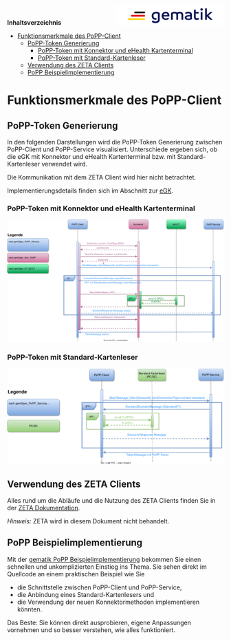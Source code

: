 <img align="right" width="250" src="../images/Gematik_Logo_Flag_With_Background.png"/><br/>

**Inhaltsverzeichnis**

<!-- TOC -->
* [Funktionsmerkmale des PoPP-Client](#funktionsmerkmale-des-popp-client)
  * [PoPP-Token Generierung](#popp-token-generierung)
    * [PoPP-Token mit Konnektor und eHealth Kartenterminal](#popp-token-mit-konnektor-und-ehealth-kartenterminal)
    * [PoPP-Token mit Standard-Kartenleser](#popp-token-mit-standard-kartenleser)
  * [Verwendung des ZETA Clients](#verwendung-des-zeta-clients)
  * [PoPP Beispielimplementierung](#popp-beispielimplementierung)
<!-- TOC -->

# Funktionsmerkmale des PoPP-Client

## PoPP-Token Generierung

In den folgenden Darstellungen wird die PoPP-Token Generierung zwischen PoPP-Client und PoPP-Service visualisiert. Unterschiede ergeben sich, ob die eGK mit Konnektor und eHealth Kartenterminal bzw. mit Standard-Kartenleser verwendet wird. 

Die Kommunikation mit dem ZETA Client wird hier nicht betrachtet.

Implementierungsdetails finden sich im Abschnitt zur [eGK](../docs/eGK/00_uebersicht.md).

### PoPP-Token mit Konnektor und eHealth Kartenterminal

![PoPP Token erzeugen mit KON und eH-KT](../src/drawio/Ablauf_PoPP_Token_mit_KON.drawio.svg)

### PoPP-Token mit Standard-Kartenleser

![PoPP Token erzeugen mit KON und eH-KT](../src/drawio/Ablauf_PoPP_Token_mit_Standard-Kartenleser.drawio.svg)

## Verwendung des ZETA Clients

Alles rund um die Abläufe und die Nutzung des ZETA Clients finden Sie in
der [ZETA Dokumentation][].

*Hinweis:* ZETA wird in diesem Dokument nicht behandelt.

## PoPP Beispielimplementierung

Mit der [gematik PoPP Beispielimplementierung][] bekommen Sie einen schnellen
und unkomplizierten Einstieg ins Thema. Sie sehen direkt im Quellcode an einem
praktischen Beispiel wie Sie

- die Schnittstelle zwischen PoPP-Client und PoPP-Service,
- die Anbindung eines Standard-Kartenlesers und
- die Verwendung der neuen Konnektormethoden
  implementieren könnten.

Das Beste: Sie können direkt ausprobieren, eigene Anpassungen vornehmen und so
besser verstehen, wie alles funktioniert.

[ZETA Dokumentation]:https://github.com/gematik/zeta/blob/main/docs/api/v1/index.md
[gematik PoPP Beispielimplementierung]:https://github.com/gematik/popp-sample-code
